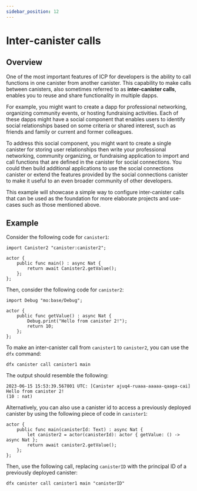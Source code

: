 ```yaml
---
sidebar_position: 12
---
```


# Inter-canister calls

## Overview

One of the most important features of ICP for developers is the ability to call functions in one canister from another canister. This capability to make calls between canisters, also sometimes referred to as **inter-canister calls**, enables you to reuse and share functionality in multiple dapps.

For example, you might want to create a dapp for professional networking, organizing community events, or hosting fundraising activities. Each of these dapps might have a social component that enables users to identify social relationships based on some criteria or shared interest, such as friends and family or current and former colleagues.

To address this social component, you might want to create a single canister for storing user relationships then write your professional networking, community organizing, or fundraising application to import and call functions that are defined in the canister for social connections. You could then build additional applications to use the social connections canister or extend the features provided by the social connections canister to make it useful to an even broader community of other developers.

This example will showcase a simple way to configure inter-canister calls that can be used as the foundation for more elaborate projects and use-cases such as those mentioned above.

## Example

Consider the following code for `canister1`:

```motoko
import Canister2 "canister:canister2";

actor {
    public func main() : async Nat {
        return await Canister2.getValue();
    };
};
```

Then, consider the following code for `canister2`:

```motoko
import Debug "mo:base/Debug";

actor {
    public func getValue() : async Nat {
        Debug.print("Hello from canister 2!");
        return 10;
    };
};
```


To make an inter-canister call from `canister1` to `canister2`, you can use the `dfx` command:

```
dfx canister call canister1 main
```

The output should resemble the following:

```
2023-06-15 15:53:39.567801 UTC: [Canister ajuq4-ruaaa-aaaaa-qaaga-cai] Hello from canister 2!
(10 : nat)
```

Alternatively, you can also use a canister id to access a previously deployed canister by using the following piece of code in `canister1`:

```motoko
actor {
    public func main(canisterId: Text) : async Nat {
        let canister2 = actor(canisterId): actor { getValue: () -> async Nat };
        return await canister2.getValue();
    };
};
```

Then, use the following call, replacing `canisterID` with the principal ID of a previously deployed canister:

```
dfx canister call canister1 main "canisterID"
```
